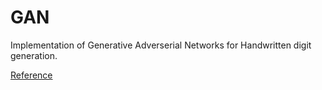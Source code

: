 # GAN
Implementation of Generative Adverserial Networks for Handwritten digit generation. 


[Reference](https://papers.nips.cc/paper/5423-generative-adversarial-nets.pdf)
